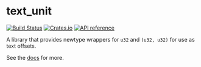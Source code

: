 # text_unit

[![Build Status](https://travis-ci.org/matklad/text_unit.svg?branch=master)](https://travis-ci.org/matklad/text_unit)
[![Crates.io](https://img.shields.io/crates/v/text_unit.svg)](https://crates.io/crates/text_unit)
[![API reference](https://docs.rs/text_unit/badge.svg)](https://docs.rs/text_unit/)


A library that provides newtype wrappers for `u32` and `(u32, u32)` for use as text offsets.

See the [docs](https://docs.rs/text_unit/) for more.
